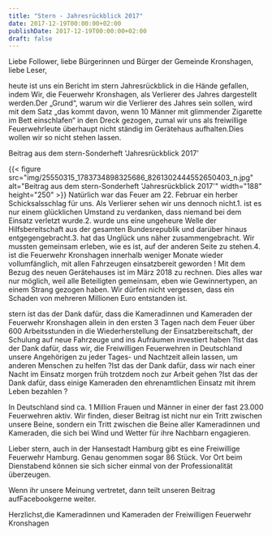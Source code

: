 ```yaml
---
title: "Stern - Jahresrückblick 2017"
date: 2017-12-19T00:00:00+02:00
publishDate: 2017-12-19T00:00:00+02:00
draft: false
---
```


Liebe Follower, liebe Bürgerinnen und Bürger der Gemeinde Kronshagen, liebe Leser,

<!--more-->

heute ist uns ein Bericht im stern Jahresrückblick in die Hände gefallen, indem Wir, die Feuerwehr Kronshagen, als Verlierer des Jahres dargestellt werden.Der „Grund“, warum wir die Verlierer des Jahres sein sollen, wird mit dem Satz „das kommt davon, wenn 10 Männer mit glimmender Zigarette im Bett einschlafen“ in den Dreck gezogen, zumal wir uns als freiwillige Feuerwehrleute überhaupt nicht ständig im Gerätehaus aufhalten.Dies wollen wir so nicht stehen lassen.

Beitrag aus dem stern-Sonderheft 'Jahresrückblick 2017'


{{< figure src="img/25550315_1783734898325686_8261302444552650403_n.jpg" alt="Beitrag aus dem stern-Sonderheft 'Jahresrückblick 2017'" width="188" height="250" >}}
Natürlich war das Feuer am 22. Februar ein herber Schicksalsschlag für uns. Als Verlierer sehen wir uns dennoch nicht.1. ist es nur einem glücklichen Umstand zu verdanken, dass niemand bei dem Einsatz verletzt wurde.2. wurde uns eine ungeheure Welle der Hilfsbereitschaft aus der gesamten Bundesrepublik und darüber hinaus entgegengebracht.3. hat das Unglück uns näher zusammengebracht. Wir mussten gemeinsam erleben, wie es ist, auf der anderen Seite zu stehen.4. ist die Feuerwehr Kronshagen innerhalb weniger Monate wieder vollumfänglich, mit allen Fahrzeugen einsatzbereit geworden ! Mit dem Bezug des neuen Gerätehauses ist im März 2018 zu rechnen. Dies alles war nur möglich, weil alle Beteiligten gemeinsam, eben wie Gewinnertypen, an einem Strang gezogen haben. Wir dürfen nicht vergessen, dass ein Schaden von mehreren Millionen Euro entstanden ist.

stern ist das der Dank dafür, dass die Kameradinnen und Kameraden der Feuerwehr Kronshagen allein in den ersten 3 Tagen nach dem Feuer über 600 Arbeitsstunden in die Wiederherstellung der Einsatzbereitschaft, der Schulung auf neue Fahrzeuge und ins Aufräumen investiert haben ?Ist das der Dank dafür, dass wir, die Freiwilligen Feuerwehren in Deutschland unsere Angehörigen zu jeder Tages- und Nachtzeit allein lassen, um anderen Menschen zu helfen ?Ist das der Dank dafür, dass wir nach einer Nacht im Einsatz morgen früh trotzdem noch zur Arbeit gehen ?Ist das der Dank dafür, dass einige Kameraden den ehrenamtlichen Einsatz mit ihrem Leben bezahlen ?

In Deutschland sind ca. 1 Million Frauen und Männer in einer der fast 23.000 Feuerwehren aktiv. Wir finden, dieser Beitrag ist nicht nur ein Tritt zwischen unsere Beine, sondern ein Tritt zwischen die Beine aller Kameradinnen und Kameraden, die sich bei Wind und Wetter für ihre Nachbarn engagieren.

Lieber stern, auch in der Hansestadt Hamburg gibt es eine Freiwillige Feuerwehr Hamburg. Genau genommen sogar 86 Stück. Vor Ort beim Dienstabend können sie sich sicher einmal von der Professionalität überzeugen.

Wenn ihr unsere Meinung vertretet, dann teilt unseren Beitrag aufFacebookgerne weiter.

Herzlichst,die Kameradinnen und Kameraden der Freiwilligen Feuerwehr Kronshagen

